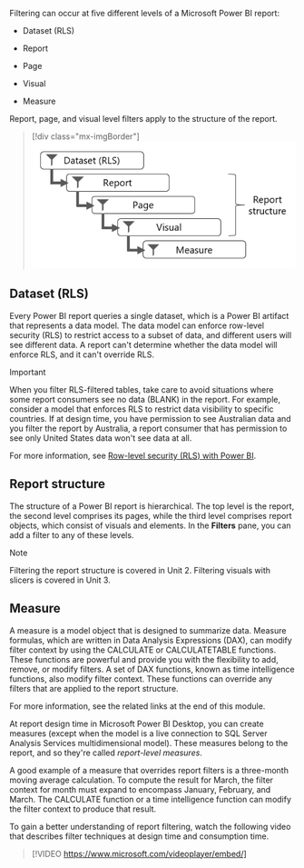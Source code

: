Filtering can occur at five different levels of a Microsoft Power BI report:

-   Dataset (RLS)

-   Report

-   Page

-   Visual

-   Measure

Report, page, and visual level filters apply to the structure of the report.

> [!div class="mx-imgBorder"]
> [![Diagram of hierarchy of filter levels, Dataset (RLS) to Report to Page to Visual to Measure.](../media/report-structure-filters.png)](../media/report-structure-filters.png#lightbox)

## Dataset (RLS)

Every Power BI report queries a single dataset, which is a Power BI artifact that represents a data model. The data model can enforce row-level security (RLS) to restrict access to a subset of data, and different users will see different data. A report can't determine whether the data model will enforce RLS, and it can't override RLS.

> [!IMPORTANT]
> When you filter RLS-filtered tables, take care to avoid situations where some report consumers see no data (BLANK) in the report. For example, consider a model that enforces RLS to restrict data visibility to specific countries. If at design time, you have permission to see Australian data and you filter the report by Australia, a report consumer that has permission to see only United States data won't see data at all.

For more information, see [Row-level security (RLS) with Power BI](/power-bi/admin/service-admin-rls/?azure-portal=true).

## Report structure

The structure of a Power BI report is hierarchical. The top level is the report, the second level comprises its pages, while the third level comprises report objects, which consist of visuals and elements. In the **Filters** pane, you can add a filter to any of these levels.

> [!NOTE]
> Filtering the report structure is covered in Unit 2. Filtering visuals with slicers is covered in Unit 3.

## Measure

A measure is a model object that is designed to summarize data. Measure formulas, which are written in Data Analysis Expressions (DAX), can modify filter context by using the CALCULATE or CALCULATETABLE functions. These functions are powerful and provide you with the flexibility to add, remove, or modify filters. A set of DAX functions, known as time intelligence functions, also modify filter context. These functions can override any filters that are applied to the report structure.

For more information, see the related links at the end of this module.

At report design time in Microsoft Power BI Desktop, you can create measures (except when the model is a live connection to SQL Server Analysis Services multidimensional model). These measures belong to the report, and so they're called *report-level measures*.

A good example of a measure that overrides report filters is a three-month moving average calculation. To compute the result for March, the filter context for month must expand to encompass January, February, and March. The CALCULATE function or a time intelligence function can modify the filter context to produce that result.

To gain a better understanding of report filtering, watch the following video that describes filter techniques at design time and consumption time.

> [!VIDEO https://www.microsoft.com/videoplayer/embed/]